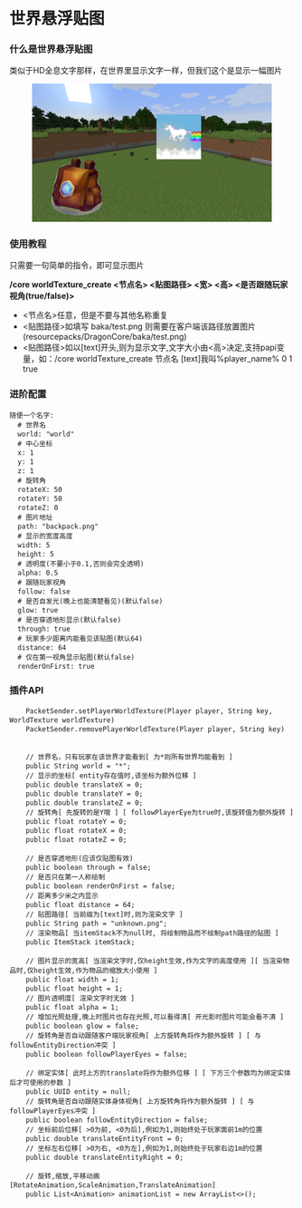 # 世界悬浮贴图

### 什么是世界悬浮贴图

类似于HD全息文字那样，在世界里显示文字一样，但我们这个是显示一幅图片

<figure><img src="../.gitbook/assets/效果.png" alt=""><figcaption></figcaption></figure>

### 使用教程

只需要一句简单的指令，即可显示图片

**/core worldTexture\_create <节点名> <贴图路径> <宽> <高> <是否跟随玩家视角(true/false)>**

* <节点名>任意，但是不要与其他名称重复
* <贴图路径>如填写  baka/test.png  则需要在客户端该路径放置图片(resourcepacks/DragonCore/baka/test.png)
* <贴图路径>如以\[text]开头,则为显示文字,文字大小由<高>决定,支持papi变量，如：/core worldTexture_create 节点名 \[text]我叫%player_name% 0 1 true

### 进阶配置

```
随便一个名字:
  # 世界名
  world: "world"
  # 中心坐标
  x: 1
  y: 1
  z: 1
  # 旋转角
  rotateX: 50
  rotateY: 50
  rotateZ: 0
  # 图片地址
  path: "backpack.png"
  # 显示的宽度高度
  width: 5
  height: 5
  # 透明度(不要小于0.1,否则会完全透明)
  alpha: 0.5
  # 跟随玩家视角
  follow: false
  # 是否自发光(晚上也能清楚看见)(默认false)
  glow: true
  # 是否穿透地形显示(默认false)
  through: true
  # 玩家多少距离内能看见该贴图(默认64)
  distance: 64
  # 仅在第一视角显示贴图(默认false)
  renderOnFirst: true
```

### 插件API

```
    PacketSender.setPlayerWorldTexture(Player player, String key, WorldTexture worldTexture)
    PacketSender.removePlayerWorldTexture(Player player, String key)
    
    
    // 世界名，只有玩家在该世界才能看到[ 为*则所有世界均能看到 ]
    public String world = "*";
    // 显示的坐标[ entity存在值时,该坐标为额外位移 ]
    public double translateX = 0;
    public double translateY = 0;
    public double translateZ = 0;
    // 旋转角[ 先旋转的是Y哦 ] [ followPlayerEye为true时,该旋转值为额外旋转 ]
    public float rotateY = 0;
    public float rotateX = 0;
    public float rotateZ = 0;

    // 是否穿透地形(应该仅贴图有效)
    public boolean through = false;
    // 是否只在第一人称绘制
    public boolean renderOnFirst = false;
    // 距离多少米之内显示
    public float distance = 64;
    // 贴图路径[ 当前缀为[text]时,则为渲染文字 ]
    public String path = "unknown.png";
    // 渲染物品[ 当itemStack不为null时, 将绘制物品而不绘制path路径的贴图 ]
    public ItemStack itemStack;

    // 图片显示的宽高[ 当渲染文字时,仅height生效,作为文字的高度使用 ][ 当渲染物品时,仅height生效,作为物品的缩放大小使用 ]
    public float width = 1;
    public float height = 1;
    // 图片透明度[ 渲染文字时无效 ]
    public float alpha = 1;
    // 增加光照处理,晚上时图片也存在光照,可以看得清[ 开光影时图片可能会看不清 ]
    public boolean glow = false;
    // 旋转角是否自动跟随客户端玩家视角[ 上方旋转角将作为额外旋转 ] [ 与followEntityDirection冲突 ]
    public boolean followPlayerEyes = false;

    // 绑定实体[ 此时上方的translate将作为额外位移 ] [ 下方三个参数均为绑定实体后才可使用的参数 ]
    public UUID entity = null;
    // 旋转角是否自动跟随实体身体视角[ 上方旋转角将作为额外旋转 ] [ 与followPlayerEyes冲突 ]
    public boolean followEntityDirection = false;
    // 坐标前后位移[ >0为前, <0为后],例如为1,则始终处于玩家面前1m的位置
    public double translateEntityFront = 0;
    // 坐标左右位移[ >0为右, <0为左],例如为1,则始终处于玩家右边1m的位置
    public double translateEntityRight = 0;

    // 旋转,缩放,平移动画[RotateAnimation,ScaleAnimation,TranslateAnimation]
    public List<Animation> animationList = new ArrayList<>();
```
